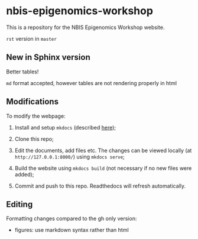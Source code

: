 # nbis-epigenomics-workshop
This is a repository for the NBIS Epigenomics Workshop website.

`rst` version in `master`


## New in Sphinx version

Better tables!

`md` format accepted, however tables are not rendering properly in html



## Modifications

To modify the webpage:

1. Install and setup `mkdocs` (described [here](https://www.mkdocs.org/));

2. Clone this repo;

3. Edit the documents, add files etc. The changes can be viewed locally (at `http://127.0.0.1:8000/`) using `mkdocs serve`;


4. Build the website using `mkdocs build` (not necessary if no new files were added);

5. Commit and push to this repo. Readthedocs will refresh automatically.




## Editing

Formatting changes compared to the gh only version:

* figures: use markdown syntax rather than html 


